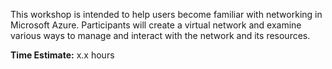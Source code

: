 This workshop is intended to help users become familiar with networking in Microsoft Azure. Participants will create a virtual network and examine various ways to manage and interact with the network and its resources.

**Time Estimate:** x.x hours
